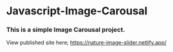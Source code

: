 # Javascript-Image-Carousal

### This is a simple Image Carousal project.

View published site here; https://nature-image-slider.netlify.app/ 
